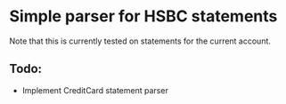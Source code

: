 # Simple parser for HSBC statements
Note that this is currently tested on statements for the current account. 

## Todo:
- Implement CreditCard statement parser